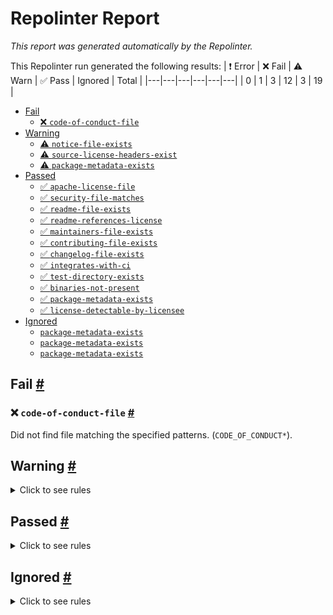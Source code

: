 # Repolinter Report

*This report was generated automatically by the Repolinter.*

This Repolinter run generated the following results:
| ❗  Error | ❌  Fail | ⚠️  Warn | ✅  Pass | Ignored | Total |
|---|---|---|---|---|---|
| 0 | 1 | 3 | 12 | 3 | 19 |

- [Fail](#user-content-fail)
  - [❌ `code-of-conduct-file`](#user-content--code-of-conduct-file)
- [Warning](#user-content-warning)
  - [⚠️ `notice-file-exists`](#user-content--notice-file-exists)
  - [⚠️ `source-license-headers-exist`](#user-content--source-license-headers-exist)
  - [⚠️ `package-metadata-exists`](#user-content--package-metadata-exists)
- [Passed](#user-content-passed)
  - [✅ `apache-license-file`](#user-content--apache-license-file)
  - [✅ `security-file-matches`](#user-content--security-file-matches)
  - [✅ `readme-file-exists`](#user-content--readme-file-exists)
  - [✅ `readme-references-license`](#user-content--readme-references-license)
  - [✅ `maintainers-file-exists`](#user-content--maintainers-file-exists)
  - [✅ `contributing-file-exists`](#user-content--contributing-file-exists)
  - [✅ `changelog-file-exists`](#user-content--changelog-file-exists)
  - [✅ `integrates-with-ci`](#user-content--integrates-with-ci)
  - [✅ `test-directory-exists`](#user-content--test-directory-exists)
  - [✅ `binaries-not-present`](#user-content--binaries-not-present)
  - [✅ `package-metadata-exists`](#user-content--package-metadata-exists)
  - [✅ `license-detectable-by-licensee`](#user-content--license-detectable-by-licensee)
- [Ignored](#user-content-ignored)
  - [`package-metadata-exists`](#user-content-package-metadata-exists)
  - [`package-metadata-exists`](#user-content-package-metadata-exists)
  - [`package-metadata-exists`](#user-content-package-metadata-exists)

## Fail <a href="#user-content-fail" id="fail">#</a>

### ❌ `code-of-conduct-file` <a href="#user-content--code-of-conduct-file" id="-code-of-conduct-file">#</a>

Did not find file matching the specified patterns. (`CODE_OF_CONDUCT*`).


## Warning <a href="#user-content-warning" id="warning">#</a>

<details>
<summary>Click to see rules</summary>

### ⚠️ `notice-file-exists` <a href="#user-content--notice-file-exists" id="-notice-file-exists">#</a>

Did not find a file matching the specified patterns. (`NOTICE*`).

### ⚠️ `source-license-headers-exist` <a href="#user-content--source-license-headers-exist" id="-source-license-headers-exist">#</a>

Below is a list of files or patterns that failed:

- `client/e2e-test/startnetwork.js`: The first 7 lines do not contain the pattern(s): Copyright.
- `client/src/FabricVersion.js`: The first 7 lines do not contain the pattern(s): Copyright.
- `client/src/config.js`: The first 7 lines do not contain the pattern(s): Copyright.
- `client/src/index.js`: The first 7 lines do not contain the pattern(s): Copyright.
- `client/src/registerServiceWorker.js`: The first 7 lines do not contain the pattern(s): Copyright.
- `client/src/setupTests.js`: The first 7 lines do not contain the pattern(s): Copyright.
- `client/src/components/Container.js`: The first 7 lines do not contain the pattern(s): Copyright.
- `client/src/components/ErrorMessage.js`: The first 7 lines do not contain the pattern(s): Copyright.
- `client/src/components/ErrorMessage.spec.js`: The first 7 lines do not contain the pattern(s): Copyright.
- `client/src/components/Main.js`: The first 7 lines do not contain the pattern(s): Copyright.
- `client/src/components/Main.spec.js`: The first 7 lines do not contain the pattern(s): Copyright.
- `client/src/services/request.js`: The first 7 lines do not contain the pattern(s): Copyright.
- `client/src/state/Auth.js`: The first 7 lines do not contain the pattern(s): Copyright.
- `client/src/state/store.js`: The first 7 lines do not contain the pattern(s): Copyright.
- `client/e2e-test/specs/chaincode/chaincode.test.js`: The first 7 lines do not contain the pattern(s): Copyright.
- `client/e2e-test/specs/dashboard/dashboard.test.js`: The first 7 lines do not contain the pattern(s): Copyright.
- `client/e2e-test/specs/network/network.test.js`: The first 7 lines do not contain the pattern(s): Copyright.
- `client/e2e-test/specs/utils/helper.js`: The first 7 lines do not contain the pattern(s): Copyright.
- `client/src/components/App/App.js`: The first 7 lines do not contain the pattern(s): Copyright.
- `client/src/components/App/App.spec.js`: The first 7 lines do not contain the pattern(s): Copyright.
- `client/src/components/App/index.js`: The first 7 lines do not contain the pattern(s): Copyright.
- `client/src/components/Charts/ChartStats.js`: The first 7 lines do not contain the pattern(s): Copyright.
- `client/src/components/Charts/ChartStats.spec.js`: The first 7 lines do not contain the pattern(s): Copyright.
- `client/src/components/Charts/OrgPieChart.js`: The first 7 lines do not contain the pattern(s): Copyright.
- `client/src/components/Charts/OrgPieChart.spec.js`: The first 7 lines do not contain the pattern(s): Copyright.
- `client/src/components/Charts/TimeChart.js`: The first 7 lines do not contain the pattern(s): Copyright.
- `client/src/components/Charts/TimeChart.spec.js`: The first 7 lines do not contain the pattern(s): Copyright.
- `client/src/components/Footer/FooterView.js`: The first 7 lines do not contain the pattern(s): Copyright.
- `client/src/components/Footer/FooterView.spec.js`: The first 7 lines do not contain the pattern(s): Copyright.
- `client/src/components/Footer/index.js`: The first 7 lines do not contain the pattern(s): Copyright.
- `client/src/components/Forms/ChaincodeForm.js`: The first 7 lines do not contain the pattern(s): Copyright.
- `client/src/components/Forms/ChaincodeForm.spec.js`: The first 7 lines do not contain the pattern(s): Copyright.
- `client/src/components/Forms/ChannelForm.js`: The first 7 lines do not contain the pattern(s): Copyright.
- `client/src/components/Forms/ChannelForm.spec.js`: The first 7 lines do not contain the pattern(s): Copyright.
- `client/src/components/Header/HeaderView.js`: The first 7 lines do not contain the pattern(s): Copyright.
- `client/src/components/Header/HeaderView.spec.js`: The first 7 lines do not contain the pattern(s): Copyright.
- `client/src/components/Header/index.js`: The first 7 lines do not contain the pattern(s): Copyright.
- `client/src/components/Lists/Blocks.js`: The first 7 lines do not contain the pattern(s): Copyright.
- `client/src/components/Lists/Blocks.spec.js`: The first 7 lines do not contain the pattern(s): Copyright.
- `client/src/components/Lists/Chaincodes.js`: The first 7 lines do not contain the pattern(s): Copyright.
- `client/src/components/Lists/Chaincodes.spec.js`: The first 7 lines do not contain the pattern(s): Copyright.
- `client/src/components/Lists/Channels.js`: The first 7 lines do not contain the pattern(s): Copyright.
- `client/src/components/Lists/Channels.spec.js`: The first 7 lines do not contain the pattern(s): Copyright.
- `client/src/components/Lists/Peers.js`: The first 7 lines do not contain the pattern(s): Copyright.
- `client/src/components/Lists/Peers.spec.js`: The first 7 lines do not contain the pattern(s): Copyright.
- `client/src/components/Lists/PeersHealth.js`: The first 7 lines do not contain the pattern(s): Copyright.
- `client/src/components/Lists/PeersHealth.spec.js`: The first 7 lines do not contain the pattern(s): Copyright.
- `client/src/components/Lists/TimelineStream.js`: The first 7 lines do not contain the pattern(s): Copyright.
- `client/src/components/Lists/TimelineStream.spec.js`: The first 7 lines do not contain the pattern(s): Copyright.
- `client/src/components/Lists/Transactions.js`: The first 7 lines do not contain the pattern(s): Copyright.
- `client/src/components/Lists/Transactions.spec.js`: The first 7 lines do not contain the pattern(s): Copyright.
- `client/src/components/Lists/Users.js`: The first 7 lines do not contain the pattern(s): Copyright.
- `client/src/components/Login/Login.js`: The first 7 lines do not contain the pattern(s): Copyright.
- `client/src/components/Login/Login.spec.js`: The first 7 lines do not contain the pattern(s): Copyright.
- `client/src/components/Login/index.js`: The first 7 lines do not contain the pattern(s): Copyright.
- `client/src/components/Panels/AdminPanel.js`: The first 7 lines do not contain the pattern(s): Copyright.
- `client/src/components/Panels/AdminPanel.spec.js`: The first 7 lines do not contain the pattern(s): Copyright.
- `client/src/components/Panels/NotificationsPanel.js`: The first 7 lines do not contain the pattern(s): Copyright.
- `client/src/components/Panels/NotificationsPanel.spec.js`: The first 7 lines do not contain the pattern(s): Copyright.
- `client/src/components/Register/Register.js`: The first 7 lines do not contain the pattern(s): Copyright.
- `client/src/components/Register/Register.spec.js`: The first 7 lines do not contain the pattern(s): Copyright.
- `client/src/components/Register/index.js`: The first 7 lines do not contain the pattern(s): Copyright.
- `client/src/components/Route/Private.js`: The first 7 lines do not contain the pattern(s): Copyright.
- `client/src/components/Route/index.js`: The first 7 lines do not contain the pattern(s): Copyright.
- `client/src/components/Styled/DatePicker.js`: The first 7 lines do not contain the pattern(s): Copyright.
- `client/src/components/Styled/DatePicker.spec.js`: The first 7 lines do not contain the pattern(s): Copyright.
- `client/src/components/Styled/Modal.js`: The first 7 lines do not contain the pattern(s): Copyright.
- `client/src/components/Styled/MultiSelect.js`: The first 7 lines do not contain the pattern(s): Copyright.
- `client/src/components/Styled/Select.js`: The first 7 lines do not contain the pattern(s): Copyright.
- `client/src/components/Styled/Select.spec.js`: The first 7 lines do not contain the pattern(s): Copyright.
- `client/src/components/Styled/Table.js`: The first 7 lines do not contain the pattern(s): Copyright.
- `client/src/components/Styled/Table.spec.js`: The first 7 lines do not contain the pattern(s): Copyright.
- `client/src/components/Styled/View.js`: The first 7 lines do not contain the pattern(s): Copyright.
- `client/src/components/Styled/View.spec.js`: The first 7 lines do not contain the pattern(s): Copyright.
- `client/src/components/Theme/Theme.js`: The first 7 lines do not contain the pattern(s): Copyright.
- `client/src/components/Theme/index.js`: The first 7 lines do not contain the pattern(s): Copyright.
- `client/src/components/UsersPanal/UsersPanal.js`: The first 7 lines do not contain the pattern(s): Copyright, License.
- `client/src/components/UsersPanal/index.js`: The first 7 lines do not contain the pattern(s): Copyright.
- `client/src/components/View/BlockView.js`: The first 7 lines do not contain the pattern(s): Copyright.
- `client/src/components/View/BlockView.spec.js`: The first 7 lines do not contain the pattern(s): Copyright.
- `client/src/components/View/BlocksView.js`: The first 7 lines do not contain the pattern(s): Copyright.
- `client/src/components/View/BlocksView.spec.js`: The first 7 lines do not contain the pattern(s): Copyright.
- `client/src/components/View/ChaincodeModal.js`: The first 7 lines do not contain the pattern(s): Copyright.
- `client/src/components/View/ChaincodeModal.spec.js`: The first 7 lines do not contain the pattern(s): Copyright.
- `client/src/components/View/ChaincodeView.js`: The first 7 lines do not contain the pattern(s): Copyright.
- `client/src/components/View/ChaincodeView.spec.js`: The first 7 lines do not contain the pattern(s): Copyright.
- `client/src/components/View/ChannelsView.js`: The first 7 lines do not contain the pattern(s): Copyright.
- `client/src/components/View/ChannelsView.spec.js`: The first 7 lines do not contain the pattern(s): Copyright.
- `client/src/components/View/DashboardView.js`: The first 7 lines do not contain the pattern(s): Copyright.
- `client/src/components/View/DashboardView.spec.js`: The first 7 lines do not contain the pattern(s): Copyright.
- `client/src/components/View/LandingPage.js`: The first 7 lines do not contain the pattern(s): Copyright.
- `client/src/components/View/LandingPage.spec.js`: The first 7 lines do not contain the pattern(s): Copyright.
- `client/src/components/View/NetworkView.js`: The first 7 lines do not contain the pattern(s): Copyright.
- `client/src/components/View/NetworkView.spec.js`: The first 7 lines do not contain the pattern(s): Copyright.
- `client/src/components/View/PageNotFound.js`: The first 7 lines do not contain the pattern(s): Copyright.
- `client/src/components/View/PageNotFound.spec.js`: The first 7 lines do not contain the pattern(s): Copyright.
- `client/src/components/View/TransactionView.js`: The first 7 lines do not contain the pattern(s): Copyright.
- `client/src/components/View/TransactionView.spec.js`: The first 7 lines do not contain the pattern(s): Copyright.
- `client/src/components/View/TransactionsView.js`: The first 7 lines do not contain the pattern(s): Copyright.
- `client/src/components/View/TransactionsView.spec.js`: The first 7 lines do not contain the pattern(s): Copyright.
- `client/src/components/types/index.js`: The first 7 lines do not contain the pattern(s): Copyright.
- `client/src/services/__mocks__/request.js`: The first 7 lines do not contain the pattern(s): Copyright.
- `client/src/state/redux/index.js`: The first 7 lines do not contain the pattern(s): Copyright.
- `app/persistence/fabric/postgreSQL/db/processenv.js`: The first 7 lines do not contain the pattern(s): Copyright.
- `client/src/state/redux/auth/actions.js`: The first 7 lines do not contain the pattern(s): Copyright.
- `client/src/state/redux/auth/index.js`: The first 7 lines do not contain the pattern(s): Copyright.
- `client/src/state/redux/auth/operations.js`: The first 7 lines do not contain the pattern(s): Copyright.
- `client/src/state/redux/auth/reducers.js`: The first 7 lines do not contain the pattern(s): Copyright.
- `client/src/state/redux/auth/selectors.js`: The first 7 lines do not contain the pattern(s): Copyright.
- `client/src/state/redux/auth/tests.spec.js`: The first 7 lines do not contain the pattern(s): Copyright.
- `client/src/state/redux/auth/types.js`: The first 7 lines do not contain the pattern(s): Copyright.
- `client/src/state/redux/charts/actions.js`: The first 7 lines do not contain the pattern(s): Copyright.
- `client/src/state/redux/charts/index.js`: The first 7 lines do not contain the pattern(s): Copyright.
- `client/src/state/redux/charts/operations.js`: The first 7 lines do not contain the pattern(s): Copyright.
- `client/src/state/redux/charts/reducers.js`: The first 7 lines do not contain the pattern(s): Copyright.
- `client/src/state/redux/charts/selectors.js`: The first 7 lines do not contain the pattern(s): Copyright.
- `client/src/state/redux/charts/tests.spec.js`: The first 7 lines do not contain the pattern(s): Copyright.
- `client/src/state/redux/charts/types.js`: The first 7 lines do not contain the pattern(s): Copyright.
- `client/src/state/redux/tables/actions.js`: The first 7 lines do not contain the pattern(s): Copyright.
- `client/src/state/redux/tables/index.js`: The first 7 lines do not contain the pattern(s): Copyright.
- `client/src/state/redux/tables/operations.js`: The first 7 lines do not contain the pattern(s): Copyright.
- `client/src/state/redux/tables/reducers.js`: The first 7 lines do not contain the pattern(s): Copyright.
- `client/src/state/redux/tables/selectors.js`: The first 7 lines do not contain the pattern(s): Copyright.
- `client/src/state/redux/tables/tests.spec.js`: The first 7 lines do not contain the pattern(s): Copyright.
- `client/src/state/redux/tables/types.js`: The first 7 lines do not contain the pattern(s): Copyright.
- `client/src/state/redux/theme/actions.js`: The first 7 lines do not contain the pattern(s): Copyright.
- `client/src/state/redux/theme/index.js`: The first 7 lines do not contain the pattern(s): Copyright.
- `client/src/state/redux/theme/reducers.js`: The first 7 lines do not contain the pattern(s): Copyright.
- `client/src/state/redux/theme/selectors.js`: The first 7 lines do not contain the pattern(s): Copyright.
- `client/src/state/redux/theme/tests.spec.js`: The first 7 lines do not contain the pattern(s): Copyright.
- `client/src/state/redux/theme/types.js`: The first 7 lines do not contain the pattern(s): Copyright.
- `app/platform/fabric/e2e-test/specs/apitest_def_test.go`: The first 7 lines do not contain the pattern(s): Copyright, License.
- `app/platform/fabric/e2e-test/specs/apitest_suite_test.go`: The first 7 lines do not contain the pattern(s): Copyright, License.
- `app/platform/fabric/e2e-test/specs/apitest_test.go`: The first 7 lines do not contain the pattern(s): Copyright, License.
- `app/platform/fabric/e2e-test/specs/apitest_utils_test.go`: The first 7 lines do not contain the pattern(s): Copyright, License.

### ⚠️ `package-metadata-exists` <a href="#user-content--package-metadata-exists" id="-package-metadata-exists">#</a>

Did not find a file matching the specified patterns. (`go.mod`).

</details>

## Passed <a href="#user-content-passed" id="passed">#</a>

<details>
<summary>Click to see rules</summary>

### ✅ `apache-license-file` <a href="#user-content--apache-license-file" id="-apache-license-file">#</a>

Contains Apache License.*Version 2.0 (`LICENSE`).

### ✅ `security-file-matches` <a href="#user-content--security-file-matches" id="-security-file-matches">#</a>

Contains https://wiki.hyperledger.org/display/.*(SEC|HYP)/Defect[.+]Response (`SECURITY.md`).

### ✅ `readme-file-exists` <a href="#user-content--readme-file-exists" id="-readme-file-exists">#</a>

Found file (`README.md`).

### ✅ `readme-references-license` <a href="#user-content--readme-references-license" id="-readme-references-license">#</a>

Contains license (`README.md`).

### ✅ `maintainers-file-exists` <a href="#user-content--maintainers-file-exists" id="-maintainers-file-exists">#</a>

Found file (`MAINTAINERS.md`).

### ✅ `contributing-file-exists` <a href="#user-content--contributing-file-exists" id="-contributing-file-exists">#</a>

Found file (`CONTRIBUTING.md`).

### ✅ `changelog-file-exists` <a href="#user-content--changelog-file-exists" id="-changelog-file-exists">#</a>

Found file (`CHANGELOG.md`).

### ✅ `integrates-with-ci` <a href="#user-content--integrates-with-ci" id="-integrates-with-ci">#</a>

Found file (`ci/azure-pipelines.yml`).

### ✅ `test-directory-exists` <a href="#user-content--test-directory-exists" id="-test-directory-exists">#</a>

Found file (`app/test`).

### ✅ `binaries-not-present` <a href="#user-content--binaries-not-present" id="-binaries-not-present">#</a>

Excluded file type doesn't exist. (`**/*.exe,**/*.dll,!**/node_modules/**`).

### ✅ `package-metadata-exists` <a href="#user-content--package-metadata-exists" id="-package-metadata-exists">#</a>

Found file (`package.json`).

### ✅ `license-detectable-by-licensee` <a href="#user-content--license-detectable-by-licensee" id="-license-detectable-by-licensee">#</a>

Licensee identified the license for project: Apache-2.0.

</details>

## Ignored <a href="#user-content-ignored" id="ignored">#</a>

<details>
<summary>Click to see rules</summary>

### `package-metadata-exists` <a href="#user-content-package-metadata-exists" id="package-metadata-exists">#</a>

This rule was ignored for the following reason: ignored due to unsatisfied condition(s): "language=ruby"

### `package-metadata-exists` <a href="#user-content-package-metadata-exists" id="package-metadata-exists">#</a>

This rule was ignored for the following reason: ignored due to unsatisfied condition(s): "language=java"

### `package-metadata-exists` <a href="#user-content-package-metadata-exists" id="package-metadata-exists">#</a>

This rule was ignored for the following reason: ignored due to unsatisfied condition(s): "language=python"

</details>

